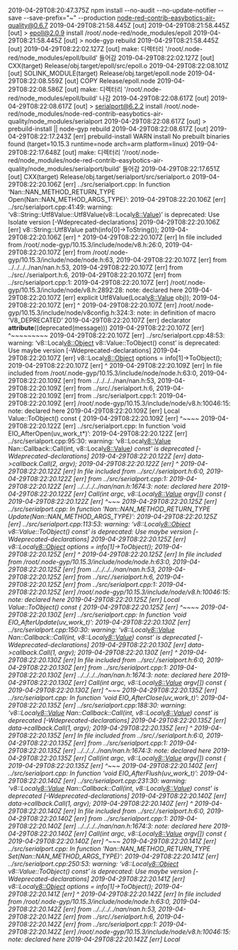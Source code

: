 2019-04-29T08:20:47.375Z npm install --no-audit --no-update-notifier --save --save-prefix="~" --production node-red-contrib-easybotics-air-quality@0.6.7
2019-04-29T08:21:58.445Z [out]
2019-04-29T08:21:58.445Z [out] > epoll@2.0.9 install /root/.node-red/node_modules/epoll
2019-04-29T08:21:58.445Z [out] > node-gyp rebuild
2019-04-29T08:21:58.445Z [out]
2019-04-29T08:22:02.127Z [out] make: 디렉터리 '/root/.node-red/node_modules/epoll/build' 들어감
2019-04-29T08:22:02.127Z [out] CXX(target) Release/obj.target/epoll/src/epoll.o
2019-04-29T08:22:08.101Z [out] SOLINK_MODULE(target) Release/obj.target/epoll.node
2019-04-29T08:22:08.559Z [out] COPY Release/epoll.node
2019-04-29T08:22:08.586Z [out] make: 디렉터리 '/root/.node-red/node_modules/epoll/build' 나감
2019-04-29T08:22:08.617Z [out]
2019-04-29T08:22:08.617Z [out] > serialport@6.2.2 install /root/.node-red/node_modules/node-red-contrib-easybotics-air-quality/node_modules/serialport
2019-04-29T08:22:08.617Z [out] > prebuild-install || node-gyp rebuild
2019-04-29T08:22:08.617Z [out]
2019-04-29T08:22:17.243Z [err] prebuild-install WARN install No prebuilt binaries found (target=10.15.3 runtime=node arch=arm platform=linux)
2019-04-29T08:22:17.648Z [out] make: 디렉터리 '/root/.node-red/node_modules/node-red-contrib-easybotics-air-quality/node_modules/serialport/build' 들어감
2019-04-29T08:22:17.651Z [out] CXX(target) Release/obj.target/serialport/src/serialport.o
2019-04-29T08:22:20.106Z [err] ../src/serialport.cpp: In function ‘Nan::NAN_METHOD_RETURN_TYPE Open(Nan::NAN_METHOD_ARGS_TYPE)’:
2019-04-29T08:22:20.106Z [err] ../src/serialport.cpp:41:49: warning: ‘v8::String::Utf8Value::Utf8Value(v8::Local<v8::Value>)’ is deprecated: Use Isolate version [-Wdeprecated-declarations]
2019-04-29T08:22:20.106Z [err] v8::String::Utf8Value path(info[0]->ToString());
2019-04-29T08:22:20.106Z [err] ^
2019-04-29T08:22:20.107Z [err] In file included from /root/.node-gyp/10.15.3/include/node/v8.h:26:0,
2019-04-29T08:22:20.107Z [err] from /root/.node-gyp/10.15.3/include/node/node.h:63,
2019-04-29T08:22:20.107Z [err] from ../../../../nan/nan.h:53,
2019-04-29T08:22:20.107Z [err] from ../src/./serialport.h:6,
2019-04-29T08:22:20.107Z [err] from ../src/serialport.cpp:1:
2019-04-29T08:22:20.107Z [err] /root/.node-gyp/10.15.3/include/node/v8.h:2892:28: note: declared here
2019-04-29T08:22:20.107Z [err] explicit Utf8Value(Local<v8::Value> obj));
2019-04-29T08:22:20.107Z [err] ^
2019-04-29T08:22:20.107Z [err] /root/.node-gyp/10.15.3/include/node/v8config.h:324:3: note: in definition of macro ‘V8_DEPRECATED’
2019-04-29T08:22:20.107Z [err] declarator **attribute**((deprecated(message)))
2019-04-29T08:22:20.107Z [err] ^~~~~~~~~~
2019-04-29T08:22:20.107Z [err] ../src/serialport.cpp:48:53: warning: ‘v8::Local<v8::Object> v8::Value::ToObject() const’ is deprecated: Use maybe version [-Wdeprecated-declarations]
2019-04-29T08:22:20.107Z [err] v8::Local<v8::Object> options = info[1]->ToObject();
2019-04-29T08:22:20.107Z [err] ^
2019-04-29T08:22:20.109Z [err] In file included from /root/.node-gyp/10.15.3/include/node/node.h:63:0,
2019-04-29T08:22:20.109Z [err] from ../../../../nan/nan.h:53,
2019-04-29T08:22:20.109Z [err] from ../src/./serialport.h:6,
2019-04-29T08:22:20.109Z [err] from ../src/serialport.cpp:1:
2019-04-29T08:22:20.109Z [err] /root/.node-gyp/10.15.3/include/node/v8.h:10046:15: note: declared here
2019-04-29T08:22:20.109Z [err] Local<Object> Value::ToObject() const {
2019-04-29T08:22:20.109Z [err] ^~~~~
2019-04-29T08:22:20.122Z [err] ../src/serialport.cpp: In function ‘void EIO_AfterOpen(uv_work_t*)’:
2019-04-29T08:22:20.122Z [err] ../src/serialport.cpp:95:30: warning: ‘v8::Local<v8::Value> Nan::Callback::Call(int, v8::Local<v8::Value>*) const’ is deprecated [-Wdeprecated-declarations]
2019-04-29T08:22:20.122Z [err] data->callback.Call(2, argv);
2019-04-29T08:22:20.122Z [err] ^
2019-04-29T08:22:20.122Z [err] In file included from ../src/./serialport.h:6:0,
2019-04-29T08:22:20.122Z [err] from ../src/serialport.cpp:1:
2019-04-29T08:22:20.122Z [err] ../../../../nan/nan.h:1674:3: note: declared here
2019-04-29T08:22:20.122Z [err] Call(int argc, v8::Local<v8::Value> argv[]) const {
2019-04-29T08:22:20.122Z [err] ^~~~
2019-04-29T08:22:20.125Z [err] ../src/serialport.cpp: In function ‘Nan::NAN_METHOD_RETURN_TYPE Update(Nan::NAN_METHOD_ARGS_TYPE)’:
2019-04-29T08:22:20.125Z [err] ../src/serialport.cpp:113:53: warning: ‘v8::Local<v8::Object> v8::Value::ToObject() const’ is deprecated: Use maybe version [-Wdeprecated-declarations]
2019-04-29T08:22:20.125Z [err] v8::Local<v8::Object> options = info[1]->ToObject();
2019-04-29T08:22:20.125Z [err] ^
2019-04-29T08:22:20.125Z [err] In file included from /root/.node-gyp/10.15.3/include/node/node.h:63:0,
2019-04-29T08:22:20.125Z [err] from ../../../../nan/nan.h:53,
2019-04-29T08:22:20.125Z [err] from ../src/./serialport.h:6,
2019-04-29T08:22:20.125Z [err] from ../src/serialport.cpp:1:
2019-04-29T08:22:20.125Z [err] /root/.node-gyp/10.15.3/include/node/v8.h:10046:15: note: declared here
2019-04-29T08:22:20.125Z [err] Local<Object> Value::ToObject() const {
2019-04-29T08:22:20.125Z [err] ^~~~~
2019-04-29T08:22:20.130Z [err] ../src/serialport.cpp: In function ‘void EIO_AfterUpdate(uv_work_t*)’:
2019-04-29T08:22:20.130Z [err] ../src/serialport.cpp:150:30: warning: ‘v8::Local<v8::Value> Nan::Callback::Call(int, v8::Local<v8::Value>*) const’ is deprecated [-Wdeprecated-declarations]
2019-04-29T08:22:20.130Z [err] data->callback.Call(1, argv);
2019-04-29T08:22:20.130Z [err] ^
2019-04-29T08:22:20.130Z [err] In file included from ../src/./serialport.h:6:0,
2019-04-29T08:22:20.130Z [err] from ../src/serialport.cpp:1:
2019-04-29T08:22:20.130Z [err] ../../../../nan/nan.h:1674:3: note: declared here
2019-04-29T08:22:20.130Z [err] Call(int argc, v8::Local<v8::Value> argv[]) const {
2019-04-29T08:22:20.130Z [err] ^~~~
2019-04-29T08:22:20.135Z [err] ../src/serialport.cpp: In function ‘void EIO_AfterClose(uv_work_t*)’:
2019-04-29T08:22:20.135Z [err] ../src/serialport.cpp:188:30: warning: ‘v8::Local<v8::Value> Nan::Callback::Call(int, v8::Local<v8::Value>*) const’ is deprecated [-Wdeprecated-declarations]
2019-04-29T08:22:20.135Z [err] data->callback.Call(1, argv);
2019-04-29T08:22:20.135Z [err] ^
2019-04-29T08:22:20.135Z [err] In file included from ../src/./serialport.h:6:0,
2019-04-29T08:22:20.135Z [err] from ../src/serialport.cpp:1:
2019-04-29T08:22:20.135Z [err] ../../../../nan/nan.h:1674:3: note: declared here
2019-04-29T08:22:20.135Z [err] Call(int argc, v8::Local<v8::Value> argv[]) const {
2019-04-29T08:22:20.135Z [err] ^~~~
2019-04-29T08:22:20.140Z [err] ../src/serialport.cpp: In function ‘void EIO_AfterFlush(uv_work_t*)’:
2019-04-29T08:22:20.140Z [err] ../src/serialport.cpp:231:30: warning: ‘v8::Local<v8::Value> Nan::Callback::Call(int, v8::Local<v8::Value>*) const’ is deprecated [-Wdeprecated-declarations]
2019-04-29T08:22:20.140Z [err] data->callback.Call(1, argv);
2019-04-29T08:22:20.140Z [err] ^
2019-04-29T08:22:20.140Z [err] In file included from ../src/./serialport.h:6:0,
2019-04-29T08:22:20.140Z [err] from ../src/serialport.cpp:1:
2019-04-29T08:22:20.140Z [err] ../../../../nan/nan.h:1674:3: note: declared here
2019-04-29T08:22:20.140Z [err] Call(int argc, v8::Local<v8::Value> argv[]) const {
2019-04-29T08:22:20.140Z [err] ^~~~
2019-04-29T08:22:20.141Z [err] ../src/serialport.cpp: In function ‘Nan::NAN_METHOD_RETURN_TYPE Set(Nan::NAN_METHOD_ARGS_TYPE)’:
2019-04-29T08:22:20.141Z [err] ../src/serialport.cpp:250:53: warning: ‘v8::Local<v8::Object> v8::Value::ToObject() const’ is deprecated: Use maybe version [-Wdeprecated-declarations]
2019-04-29T08:22:20.141Z [err] v8::Local<v8::Object> options = info[1]->ToObject();
2019-04-29T08:22:20.141Z [err] ^
2019-04-29T08:22:20.142Z [err] In file included from /root/.node-gyp/10.15.3/include/node/node.h:63:0,
2019-04-29T08:22:20.142Z [err] from ../../../../nan/nan.h:53,
2019-04-29T08:22:20.142Z [err] from ../src/./serialport.h:6,
2019-04-29T08:22:20.142Z [err] from ../src/serialport.cpp:1:
2019-04-29T08:22:20.142Z [err] /root/.node-gyp/10.15.3/include/node/v8.h:10046:15: note: declared here
2019-04-29T08:22:20.142Z [err] Local<Object> Value::ToObject() const {
2019-04-29T08:22:20.142Z [err] ^~~~~
2019-04-29T08:22:20.147Z [err] ../src/serialport.cpp: In function ‘void EIO_AfterSet(uv_work_t*)’:
2019-04-29T08:22:20.147Z [err] ../src/serialport.cpp:285:30: warning: ‘v8::Local<v8::Value> Nan::Callback::Call(int, v8::Local<v8::Value>*) const’ is deprecated [-Wdeprecated-declarations]
2019-04-29T08:22:20.147Z [err] data->callback.Call(1, argv);
2019-04-29T08:22:20.147Z [err] ^
2019-04-29T08:22:20.147Z [err] In file included from ../src/./serialport.h:6:0,
2019-04-29T08:22:20.147Z [err] from ../src/serialport.cpp:1:
2019-04-29T08:22:20.147Z [err] ../../../../nan/nan.h:1674:3: note: declared here
2019-04-29T08:22:20.147Z [err] Call(int argc, v8::Local<v8::Value> argv[]) const {
2019-04-29T08:22:20.147Z [err] ^~~~
2019-04-29T08:22:20.160Z [err] ../src/serialport.cpp: In function ‘void EIO_AfterGet(uv_work_t*)’:
2019-04-29T08:22:20.160Z [err] ../src/serialport.cpp:336:30: warning: ‘v8::Local<v8::Value> Nan::Callback::Call(int, v8::Local<v8::Value>*) const’ is deprecated [-Wdeprecated-declarations]
2019-04-29T08:22:20.160Z [err] data->callback.Call(2, argv);
2019-04-29T08:22:20.160Z [err] ^
2019-04-29T08:22:20.160Z [err] In file included from ../src/./serialport.h:6:0,
2019-04-29T08:22:20.160Z [err] from ../src/serialport.cpp:1:
2019-04-29T08:22:20.160Z [err] ../../../../nan/nan.h:1674:3: note: declared here
2019-04-29T08:22:20.160Z [err] Call(int argc, v8::Local<v8::Value> argv[]) const {
2019-04-29T08:22:20.160Z [err] ^~~~
2019-04-29T08:22:20.171Z [err] ../src/serialport.cpp: In function ‘void EIO_AfterGetBaudRate(uv_work_t*)’:
2019-04-29T08:22:20.171Z [err] ../src/serialport.cpp:383:30: warning: ‘v8::Local<v8::Value> Nan::Callback::Call(int, v8::Local<v8::Value>*) const’ is deprecated [-Wdeprecated-declarations]
2019-04-29T08:22:20.171Z [err] data->callback.Call(2, argv);
2019-04-29T08:22:20.171Z [err] ^
2019-04-29T08:22:20.171Z [err] In file included from ../src/./serialport.h:6:0,
2019-04-29T08:22:20.171Z [err] from ../src/serialport.cpp:1:
2019-04-29T08:22:20.171Z [err] ../../../../nan/nan.h:1674:3: note: declared here
2019-04-29T08:22:20.171Z [err] Call(int argc, v8::Local<v8::Value> argv[]) const {
2019-04-29T08:22:20.171Z [err] ^~~~
2019-04-29T08:22:20.175Z [err] ../src/serialport.cpp: In function ‘void EIO_AfterDrain(uv_work_t*)’:
2019-04-29T08:22:20.175Z [err] ../src/serialport.cpp:424:30: warning: ‘v8::Local<v8::Value> Nan::Callback::Call(int, v8::Local<v8::Value>*) const’ is deprecated [-Wdeprecated-declarations]
2019-04-29T08:22:20.175Z [err] data->callback.Call(1, argv);
2019-04-29T08:22:20.175Z [err] ^
2019-04-29T08:22:20.175Z [err] In file included from ../src/./serialport.h:6:0,
2019-04-29T08:22:20.175Z [err] from ../src/serialport.cpp:1:
2019-04-29T08:22:20.175Z [err] ../../../../nan/nan.h:1674:3: note: declared here
2019-04-29T08:22:20.175Z [err] Call(int argc, v8::Local<v8::Value> argv[]) const {
2019-04-29T08:22:20.175Z [err] ^~~~
2019-04-29T08:22:23.481Z [out] CXX(target) Release/obj.target/serialport/src/serialport_unix.o
2019-04-29T08:22:27.203Z [out] CXX(target) Release/obj.target/serialport/src/poller.o
2019-04-29T08:22:29.326Z [err] ../src/poller.cpp: In static member function ‘static void Poller::onData(uv_poll_t*, int, int)’:
2019-04-29T08:22:29.326Z [err] ../src/poller.cpp:69:29: warning: ‘v8::Local<v8::Value> Nan::Callback::Call(int, v8::Local<v8::Value>*) const’ is deprecated [-Wdeprecated-declarations]
2019-04-29T08:22:29.326Z [err] obj->callback.Call(2, argv);
2019-04-29T08:22:29.326Z [err] ^
2019-04-29T08:22:29.326Z [err] In file included from ../src/poller.cpp:1:0:
2019-04-29T08:22:29.326Z [err] ../../../../nan/nan.h:1674:3: note: declared here
2019-04-29T08:22:29.326Z [err] Call(int argc, v8::Local<v8::Value> argv[]) const {
2019-04-29T08:22:29.326Z [err] ^~~~
2019-04-29T08:22:32.233Z [out] CXX(target) Release/obj.target/serialport/src/serialport_linux.o
2019-04-29T08:22:32.233Z [out] SOLINK_MODULE(target) Release/obj.target/serialport.node
2019-04-29T08:22:32.233Z [out] COPY Release/serialport.node
2019-04-29T08:22:32.233Z [out] make: 디렉터리 '/root/.node-red/node_modules/node-red-contrib-easybotics-air-quality/node_modules/serialport/build' 나감
2019-04-29T08:22:35.026Z [err] npm
2019-04-29T08:22:35.027Z [err] WARN node-red-project@0.0.1 No repository field.
2019-04-29T08:22:35.027Z [err] npm WARN node-red-project@0.0.1 No license field.
2019-04-29T08:22:35.028Z [err]
2019-04-29T08:22:35.032Z [out] + node-red-contrib-easybotics-air-quality@0.6.7
2019-04-29T08:22:35.032Z [out] added 16 packages from 16 contributors in 104.617s
2019-04-29T08:22:35.065Z rc=0

